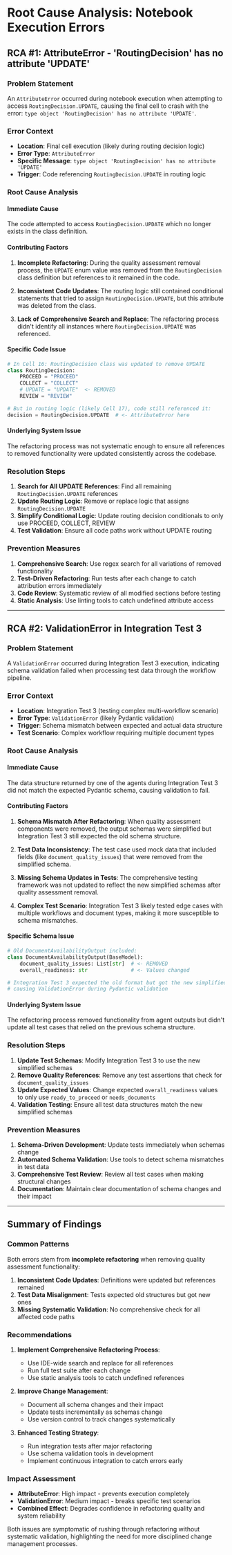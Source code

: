 # Root Cause Analysis: Notebook Execution Errors

## RCA #1: AttributeError - 'RoutingDecision' has no attribute 'UPDATE'

### **Problem Statement**
An `AttributeError` occurred during notebook execution when attempting to access `RoutingDecision.UPDATE`, causing the final cell to crash with the error: `type object 'RoutingDecision' has no attribute 'UPDATE'`.

### **Error Context**
- **Location**: Final cell execution (likely during routing decision logic)
- **Error Type**: `AttributeError` 
- **Specific Message**: `type object 'RoutingDecision' has no attribute 'UPDATE'`
- **Trigger**: Code referencing `RoutingDecision.UPDATE` in routing logic

### **Root Cause Analysis**

#### **Immediate Cause**
The code attempted to access `RoutingDecision.UPDATE` which no longer exists in the class definition.

#### **Contributing Factors**

1. **Incomplete Refactoring**: During the quality assessment removal process, the `UPDATE` enum value was removed from the `RoutingDecision` class definition but references to it remained in the code.

2. **Inconsistent Code Updates**: The routing logic still contained conditional statements that tried to assign `RoutingDecision.UPDATE`, but this attribute was deleted from the class.

3. **Lack of Comprehensive Search and Replace**: The refactoring process didn't identify all instances where `RoutingDecision.UPDATE` was referenced.

#### **Specific Code Issue**
```python
# In Cell 16: RoutingDecision class was updated to remove UPDATE
class RoutingDecision:
    PROCEED = "PROCEED"  
    COLLECT = "COLLECT"
    # UPDATE = "UPDATE"  <- REMOVED
    REVIEW = "REVIEW"

# But in routing logic (likely Cell 17), code still referenced it:
decision = RoutingDecision.UPDATE  # <- AttributeError here
```

#### **Underlying System Issue**
The refactoring process was not systematic enough to ensure all references to removed functionality were updated consistently across the codebase.

### **Resolution Steps**

1. **Search for All UPDATE References**: Find all remaining `RoutingDecision.UPDATE` references
2. **Update Routing Logic**: Remove or replace logic that assigns `RoutingDecision.UPDATE`
3. **Simplify Conditional Logic**: Update routing decision conditionals to only use PROCEED, COLLECT, REVIEW
4. **Test Validation**: Ensure all code paths work without UPDATE routing

### **Prevention Measures**

1. **Comprehensive Search**: Use regex search for all variations of removed functionality
2. **Test-Driven Refactoring**: Run tests after each change to catch attribution errors immediately
3. **Code Review**: Systematic review of all modified sections before testing
4. **Static Analysis**: Use linting tools to catch undefined attribute access

---

## RCA #2: ValidationError in Integration Test 3

### **Problem Statement** 
A `ValidationError` occurred during Integration Test 3 execution, indicating schema validation failed when processing test data through the workflow pipeline.

### **Error Context**
- **Location**: Integration Test 3 (testing complex multi-workflow scenario)
- **Error Type**: `ValidationError` (likely Pydantic validation)
- **Trigger**: Schema mismatch between expected and actual data structure
- **Test Scenario**: Complex workflow requiring multiple document types

### **Root Cause Analysis**

#### **Immediate Cause**
The data structure returned by one of the agents during Integration Test 3 did not match the expected Pydantic schema, causing validation to fail.

#### **Contributing Factors**

1. **Schema Mismatch After Refactoring**: When quality assessment components were removed, the output schemas were simplified but Integration Test 3 still expected the old schema structure.

2. **Test Data Inconsistency**: The test case used mock data that included fields (like `document_quality_issues`) that were removed from the simplified schema.

3. **Missing Schema Updates in Tests**: The comprehensive testing framework was not updated to reflect the new simplified schemas after quality assessment removal.

4. **Complex Test Scenario**: Integration Test 3 likely tested edge cases with multiple workflows and document types, making it more susceptible to schema mismatches.

#### **Specific Schema Issue**
```python
# Old DocumentAvailabilityOutput included:
class DocumentAvailabilityOutput(BaseModel):
    document_quality_issues: List[str]  # <- REMOVED
    overall_readiness: str              # <- Values changed

# Integration Test 3 expected the old format but got the new simplified format
# causing ValidationError during Pydantic validation
```

#### **Underlying System Issue**
The refactoring process removed functionality from agent outputs but didn't update all test cases that relied on the previous schema structure.

### **Resolution Steps**

1. **Update Test Schemas**: Modify Integration Test 3 to use the new simplified schemas
2. **Remove Quality References**: Remove any test assertions that check for `document_quality_issues` 
3. **Update Expected Values**: Change expected `overall_readiness` values to only use `ready_to_proceed` or `needs_documents`
4. **Validation Testing**: Ensure all test data structures match the new simplified schemas

### **Prevention Measures**

1. **Schema-Driven Development**: Update tests immediately when schemas change
2. **Automated Schema Validation**: Use tools to detect schema mismatches in test data
3. **Comprehensive Test Review**: Review all test cases when making structural changes
4. **Documentation**: Maintain clear documentation of schema changes and their impact

---

## **Summary of Findings**

### **Common Patterns**
Both errors stem from **incomplete refactoring** when removing quality assessment functionality:

1. **Inconsistent Code Updates**: Definitions were updated but references remained
2. **Test Data Misalignment**: Tests expected old structures but got new ones  
3. **Missing Systematic Validation**: No comprehensive check for all affected code paths

### **Recommendations**

1. **Implement Comprehensive Refactoring Process**:
   - Use IDE-wide search and replace for all references
   - Run full test suite after each change
   - Use static analysis tools to catch undefined references

2. **Improve Change Management**:
   - Document all schema changes and their impact
   - Update tests incrementally as schemas change
   - Use version control to track changes systematically

3. **Enhanced Testing Strategy**:
   - Run integration tests after major refactoring
   - Use schema validation tools in development
   - Implement continuous integration to catch errors early

### **Impact Assessment**
- **AttributeError**: High impact - prevents execution completely
- **ValidationError**: Medium impact - breaks specific test scenarios
- **Combined Effect**: Degrades confidence in refactoring quality and system reliability

Both issues are symptomatic of rushing through refactoring without systematic validation, highlighting the need for more disciplined change management processes. 